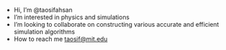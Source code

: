 - Hi, I’m @taosifahsan
- I’m interested in physics and simulations 
- I’m looking to collaborate on constructing various accurate and efficient simulation algorithms
- How to reach me taosif@mit.edu

<!---
taosifahsan/taosifahsan is a ✨ special ✨ repository because its `README.md` (this file) appears on your GitHub profile.
You can click the Preview link to take a look at your changes.
--->
